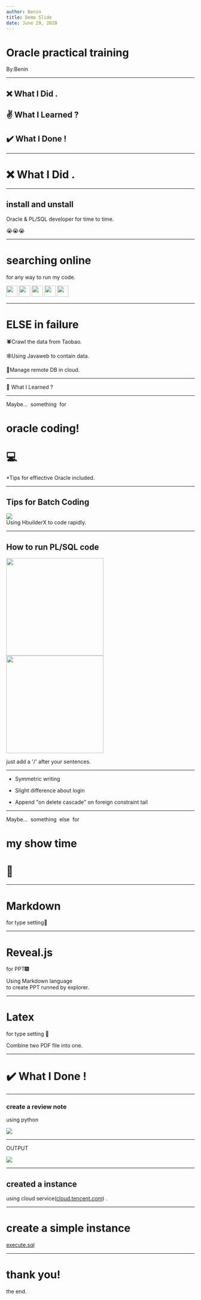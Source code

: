 ```yaml
---
author: Benin
title: Demo Slide
date: June 29, 2020
---
```


# Oracle practical training
By:Benin

---

## ❌ What I Did .

## ✌️ What I Learned ?

## ✔️ What I Done !

---

# ❌ What I Did .

---

## install and unstall

Oracle & PL/SQL developer for time to time.

😭😭😭

---

# searching online

for any way to run my code.

<img src="img/bing.png" height="30px;" style="border: 0;" />
<img src="img/sougou.png" height="30px;" style="border: 0;" />
<img src="img/360.png" height="30px;" style="border: 0;" />
<img src="img/google.png" height="30px;" style="border: 0;" />
<img src="img/baidu.png " height="30px;" style="border: 0;" />

---

# ELSE in failure
<p>🕷️Crawl the data from Taobao.</p>
<p>🕸️Using Javaweb to contain data.</p>
<p>🤞Manage remote DB in cloud.</p>

---

📘 What I Learned ?

---

<p>
    <font class="fragment">Maybe...&nbsp;</font>
    <font class="fragment">something&nbsp;</font>
    <font class="fragment">for</font>
</p>
<div class="fragment">
    <h1>oracle coding!
    <h1>💻
</div>
<p class="fragment ">*Tips for effiective Oracle included.</p>

---

## Tips for Batch Coding</h2>

<img src="img/quickcode.gif " alt=" "> <br> Using HbuilderX to code rapidly.

---

## How to run PL/SQL code

<img src="img/before.png" height="260px;" style="border: 0;" />
<img src="img/after.png " height="260px;" style="border: 0;" />

just add a '/' after your sentences.

---

- Symmetric writing

- Slight difference about login

- Append "on delete cascade" on foreign constraint tail


---

<p>
    <font class="fragment">Maybe...&nbsp;</font>
    <font class="fragment">something&nbsp;</font>
    <font class="fragment">else&nbsp;</font>
    <font class="fragment">for</font>
</p>
<div class="fragment">
    <h1>my show time
    <h1>🎉
</div>

---

# Markdown

for type setting📑

---

# Reveal.js

for PPT🎆

Using Markdown language <br>to create PPT runned by explorer.

---

# Latex

for type setting 📄

Combine two PDF file into one.

---

# ✔️ What I Done !
    
---

### create a review note

using python

<img src="img/pythoncode.png " alt=" ">

---

OUTPUT

<img src="img/pythonoutput.png " alt=" ">

---

## created a instance

using cloud service(<a href="https://console.cloud.tencent.com/cvm/instance/index?action=TerminateInstances&rid=33 ">cloud.tencent.com</a>) .

---

# create a simple instance

<a href="../execute.sql">execute.sql</a>

---

# thank you!

the end.
